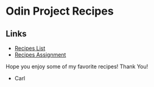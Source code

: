 # Odin Project Recipes

## Links
* [Recipes List](lincarl1.github.io/odin-recipes/)
* [Recipes Assignment](https://www.theodinproject.com/lessons/foundations-recipes)

Hope you enjoy some of my favorite recipes! Thank You!

- Carl







